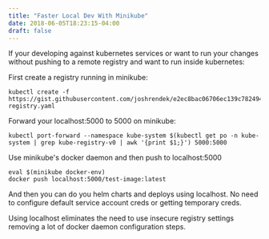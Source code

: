 ```yaml
---
title: "Faster Local Dev With Minikube"
date: 2018-06-05T18:23:15-04:00
draft: false
---
```


If your developing against kubernetes services or want to run your changes without pushing to a remote registry and want to run inside kubernetes:

First create a registry running in minikube:

```
kubectl create -f https://gist.githubusercontent.com/joshrendek/e2ec8bac06706ec139c78249472fe34b/raw/6efc11eb8c2dce167ba0a5e557833cc4ff38fa7c/kube-registry.yaml
```

Forward your localhost:5000 to 5000 on minikube:

```
kubectl port-forward --namespace kube-system $(kubectl get po -n kube-system | grep kube-registry-v0 | awk '{print $1;}') 5000:5000
```

Use minikube's docker daemon and then push to localhost:5000

```
eval $(minikube docker-env)
docker push localhost:5000/test-image:latest
```

And then you can do you helm charts and deploys using localhost. No need to configure default service account creds or getting temporary creds.

Using localhost eliminates the need to use insecure registry settings removing a lot of docker daemon configuration steps.

